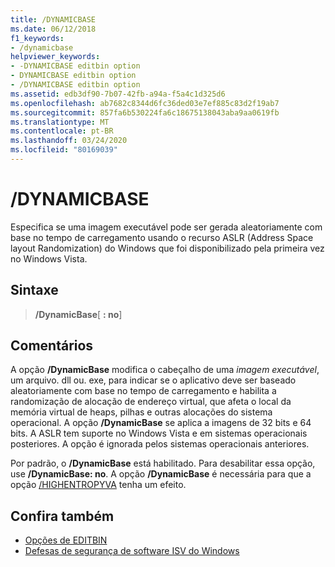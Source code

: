 ```yaml
---
title: /DYNAMICBASE
ms.date: 06/12/2018
f1_keywords:
- /dynamicbase
helpviewer_keywords:
- -DYNAMICBASE editbin option
- DYNAMICBASE editbin option
- /DYNAMICBASE editbin option
ms.assetid: edb3df90-7b07-42fb-a94a-f5a4c1d325d6
ms.openlocfilehash: ab7682c8344d6fc36ded03e7ef885c83d2f19ab7
ms.sourcegitcommit: 857fa6b530224fa6c18675138043aba9aa0619fb
ms.translationtype: MT
ms.contentlocale: pt-BR
ms.lasthandoff: 03/24/2020
ms.locfileid: "80169039"
---
```

# <a name="dynamicbase"></a>/DYNAMICBASE

Especifica se uma imagem executável pode ser gerada aleatoriamente com base no tempo de carregamento usando o recurso ASLR (Address Space layout Randomization) do Windows que foi disponibilizado pela primeira vez no Windows Vista.

## <a name="syntax"></a>Sintaxe

> **/DynamicBase**[ **: no**]

## <a name="remarks"></a>Comentários

A opção **/DynamicBase** modifica o cabeçalho de uma *imagem executável*, um arquivo. dll ou. exe, para indicar se o aplicativo deve ser baseado aleatoriamente com base no tempo de carregamento e habilita a randomização de alocação de endereço virtual, que afeta o local da memória virtual de heaps, pilhas e outras alocações do sistema operacional. A opção **/DynamicBase** se aplica a imagens de 32 bits e 64 bits. A ASLR tem suporte no Windows Vista e em sistemas operacionais posteriores. A opção é ignorada pelos sistemas operacionais anteriores.

Por padrão, o **/DynamicBase** está habilitado. Para desabilitar essa opção, use **/DynamicBase: no**. A opção **/DynamicBase** é necessária para que a opção [/HIGHENTROPYVA](highentropyva-support-64-bit-aslr.md) tenha um efeito.

## <a name="see-also"></a>Confira também

- [Opções de EDITBIN](editbin-options.md)
- [Defesas de segurança de software ISV do Windows](https://msdn.microsoft.com/library/bb430720.aspx)

